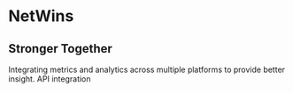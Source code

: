# NetWins


## Stronger Together

Integrating metrics and analytics across multiple platforms to provide better insight.
API integration

